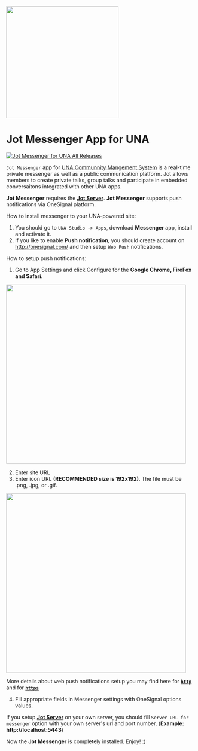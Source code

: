 <img src="https://user-images.githubusercontent.com/22210428/27619378-391220cc-5c05-11e7-86ee-21edd7404298.png" width="300"> 

# Jot Messenger App for UNA

[![Jot Messenger for UNA All Releases](https://img.shields.io/github/downloads/unaio/jot-client-una.svg)](https://github.com/unaio/jot-client-una/archive/master.zip)

```Jot Messenger``` app for [UNA Communnity Mangement System](https://una.io) is a real-time private messenger as well as a public communication platform. Jot allows members to create private talks, group talks and participate in embedded conversaitons integrated with other UNA apps.

**Jot Messenger** requires the **[Jot Server](https://github.com/unaio/jot-server)**. **Jot Messenger** supports push notifications via OneSignal platform. 

How to install messenger to your UNA-powered site:
1) You should go to ```UNA Studio -> Apps```, download **Messenger** app, install and activate it.
2) If you like to enable **Push notification**, you should create account on http://onesignal.com/ and then setup ```Web Push``` notifications.

How to setup push notifications:
1. Go to App Settings and click Configure for the **Google Chrome, FireFox and Safari**.
<img src="https://j.gifs.com/wjDz2R.gif" width="480"  height="auto" />

2. Enter site URL
3. Enter icon URL **(RECOMMENDED size is 192x192)**. The file must be .png, .jpg, or .gif.
<img src="https://j.gifs.com/wjDzYJ.gif" width="480"  height="auto" />

More details about web push notifications setup you may find here for [**```http```**](https://documentation.onesignal.com/docs/web-push-sdk-setup-http) and for [**```https```**](https://documentation.onesignal.com/docs/web-push-sdk-setup-https)

4. Fill appropriate fields in Messenger settings with OneSignal options values.

If you setup **[Jot Server](https://github.com/unaio/jot-server)** on your own server, you should fill 
```Server URL for messenger```
option with your own server's url and port number. (**Example: http://localhost:5443**)

Now the **Jot Messenger** is completely installed. Enjoy! :)
